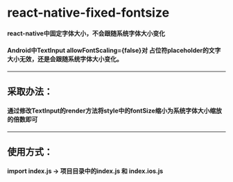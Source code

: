 # react-native-fixed-fontsize
#### react-native中固定字体大小，不会跟随系统字体大小变化
#### Android中TextInput allowFontScaling={false}对 占位符placeholder的文字大小无效，还是会跟随系统字体大小变化。
---

## 采取办法：

#### 通过修改TextInput的render方法将style中的fontSize缩小为系统字体大小缩放的倍数即可
---

## 使用方式：
#### import index.js -> 项目目录中的index.js 和 index.ios.js

